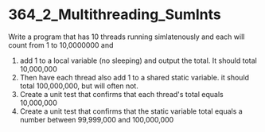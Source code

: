 # 364_2_Multithreading_SumInts


Write a program that has 10 threads running simlatenously and each will count from 1 to 10,0000000
and 
1.  add 1 to a  local  variable (no sleeping) and output the total. It should total 10,000,000
2.  Then have each thread also add 1 to a shared static variable. it should total 100,000,000, but will often not.
3.  Create a unit test that confirms that each thread's total equals 10,000,000
4.  Create a unit test that confirms that the static variable total equals a number between 99,999,000 and 100,000,000
